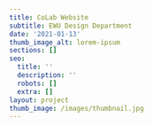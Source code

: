 ```yaml
---
title: CoLab Website
subtitle: EWU Design Department
date: '2021-01-13'
thumb_image_alt: lorem-ipsum
sections: []
seo:
  title: ''
  description: ''
  robots: []
  extra: []
layout: project
thumb_image: /images/thumbnail.jpg
---
```

